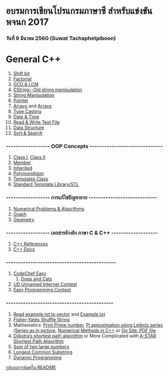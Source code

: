 # อบรมการเขียนโปรแกรมภาษาซี สำหรับแข่งขัน พจนก 2017
### วันที่ 9 มีนาคม 2560 (Suwat Tachaphetpiboon)
# General C++
1. [Shift bit](https://github.com/suwat9/CProgramming/blob/master/codes/ShiftBit.cpp)
1. [Factorial](http://stackoverflow.com/questions/5721796/how-do-you-implement-the-factorial-function-in-c)
1. [GCD & LCM](http://www.sanfoundry.com/cpp-program-find-gcd-lcm-n-numbers/)
1. [CString--Old string manipulation](http://www.cplusplus.com/reference/cstring/)
1. [String Manipulation](https://www.tutorialspoint.com/cplusplus/cpp_strings.htm)
1. [Pointer](http://www.cplusplus.com/doc/tutorial/pointers/)
1. [Arrays](http://www.cplusplus.com/doc/tutorial/arrays/) and [Arrays](https://www.tutorialspoint.com/cplusplus/cpp_arrays.htm)
1. [Type Casting](http://www.cplusplus.com/doc/tutorial/typecasting/)
1. [Date & Time](https://www.tutorialspoint.com/cplusplus/cpp_date_time.htm)
1. [Read & Write Text File](http://www.cplusplus.com/doc/tutorial/files/)
1. [Data Structure](https://www.tutorialspoint.com/cplusplus/cpp_data_structures.htm)
1. [Sort & Search](http://www.programminglogic.com/using-the-built-in-sort-and-search-functions-in-c/)

### ------------------ OOP Concepts ------------------------------
1. [Class I](http://www.cplusplus.com/doc/tutorial/classes/), [Class II](http://www.cplusplus.com/doc/tutorial/templates/)
1. [Member](http://www.cplusplus.com/doc/tutorial/classes2/)
1. [Inherited](http://www.cplusplus.com/doc/tutorial/inheritance/)
1. [Polymorphism](http://www.cplusplus.com/doc/tutorial/polymorphism/)
1. [Templates Class](http://www.cprogramming.com/tutorial/templates.html)
1. [Standard Template Library/STL](http://www.studytonight.com/cpp/stl/stl-introduction)

### ------------------ การแก้ไขปัญหายาก ----------------------------
1. [Numerical Problems & Algorithms](http://www.sanfoundry.com/cpp-programming-examples-numerical-problems-algorithms/)
1. [Graph](http://www.sanfoundry.com/cpp-programming-examples-graph-problems-algorithms/)
1. [Geometry](http://www.sanfoundry.com/cpp-programming-examples-computational-geometry-problems-algorithms/)

### ------------------ เอกสารอ้างอิง ภาษา C & C++ -------------------
1. [C++ References](http://www.cplusplus.com/reference/cstdlib/)
1. [C++ Docs](http://www.cplusplus.com/doc/tutorial/)

### ---------------------------------------------
1. [CodeChef Easy](https://www.codechef.com/problems/easy)
    1. [Dogs and Cats](https://github.com/suwat9/C-plus-plus-Programming/blob/master/codes/cat.cpp)
1. [UD Unnamed Internet Contest](https://www.eecis.udel.edu/~breech/contest/problems/)
1. [Easy Programming Contest](https://tausiq.wordpress.com/easy-programming-problems-with-solutions/)

### --------------------------------------------
1. [Read example.txt to vector](https://github.com/suwat9/C-plus-plus-Programming/blob/master/codes/file2Vector.cpp) and [Example.txt](https://github.com/suwat9/C-plus-plus-Programming/blob/master/codes/example.txt)
1. [Fisher-Yates Shuffle String](https://github.com/suwat9/C-plus-plus-Programming/blob/master/codes/shuffleString.cpp)
1. Mathematics: [Print Prime number](http://www.techcrashcourse.com/2016/04/cpp-program-print-all-prime-numbers-1-to-N.html), [Pi appoximation using Leibniz series](http://www2.hawaii.edu/~taha/physcompclass/p1/leibniz.html) /[Series as in picture](http://www.newyorker.com/wp-content/uploads/1992/03/920302_ra303.jpg), [Numerical Methods in C++](http://www.cs.upc.edu/~jordicf/Teaching/programming/pdf/MATH01_Various.pdf) or [On Site: PDF file](https://github.com/suwat9/C-plus-plus-Programming/blob/master/docs/MATH01_Various.pdf)
1. [Dijkstra’s shortest path algorithm](http://www.geeksforgeeks.org/greedy-algorithms-set-6-dijkstras-shortest-path-algorithm/) or More Complicated with [A-STAR Shortest Path Algorithm](http://code.activestate.com/recipes/577457-a-star-shortest-path-algorithm/)
1. [Sum of two large numbers](http://www.geeksforgeeks.org/sum-two-large-numbers/)
1. [Longest Common Substring](http://www.geeksforgeeks.org/longest-common-substring/)
1. [Dynamic Programming](http://www.geeksforgeeks.org/dynamic-programming-set-10-0-1-knapsack-problem/)

[รูปแบบการพิมพ์ใน README](https://guides.github.com/features/mastering-markdown/)
